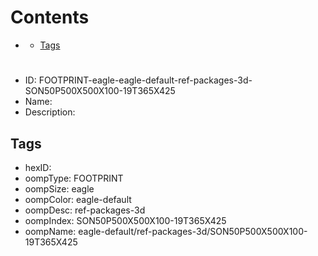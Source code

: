 



Contents
========

* [](#)
	* [Tags](#tags)

# 

- ID: FOOTPRINT-eagle-eagle-default-ref-packages-3d-SON50P500X500X100-19T365X425
- Name: 
- Description: 

## Tags

- hexID: 
- oompType: FOOTPRINT
- oompSize: eagle
- oompColor: eagle-default
- oompDesc: ref-packages-3d
- oompIndex: SON50P500X500X100-19T365X425
- oompName: eagle-default/ref-packages-3d/SON50P500X500X100-19T365X425
